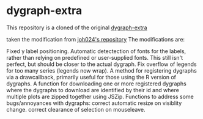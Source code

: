 # dygraph-extra
This repository is a cloned of the original [dygraph-extra](http://cavorite.com/labs/js/dygraphs-export/)

taken the modification from [joh024's repository](https://github.com/joh024/dygraph-extra)
The modifications are:

Fixed y label positioning.
Automatic detectection of fonts for the labels, rather than relying on predefined or user-supplied fonts. This still isn't perfect, but should be closer to the actual dygraph.
Fix overflow of legends for too many series (legends now wrap).
A method for registering dygraphs via a drawcallback, primarily useful for those using the R version of dygraphs.
A function for downloading one or more registered dygraphs where the dygraphs to download are identified by their id and where multiple plots are zipped together using JSZip.
Functions to address some bugs/annoyances with dygraphs:
correct automatic resize on visiblity change.
correct clearance of selection on mouseleave.
